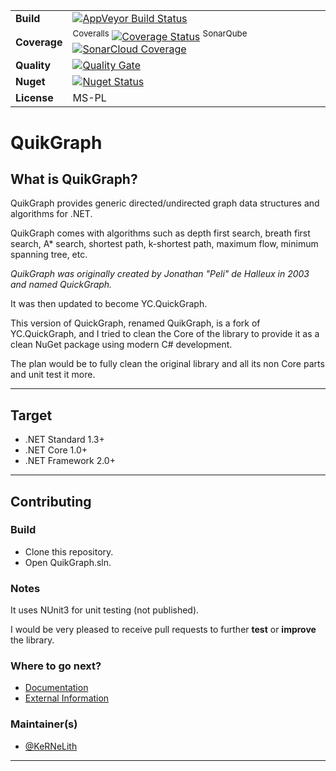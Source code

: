 | | |
| --- | --- |
| **Build** | [![AppVeyor Build Status](https://ci.appveyor.com/api/projects/status/github/KeRNeLith/QuikGraph?branch=master&svg=true)](https://ci.appveyor.com/project/KeRNeLith/quikgraph) |
| **Coverage** | <sup>Coveralls</sup> [![Coverage Status](https://coveralls.io/repos/github/KeRNeLith/QuikGraph/badge.svg?branch=master)](https://coveralls.io/github/KeRNeLith/QuikGraph?branch=master) <sup>SonarQube</sup> [![SonarCloud Coverage](https://sonarcloud.io/api/project_badges/measure?project=quikgraph&metric=coverage)](https://sonarcloud.io/component_measures/metric/coverage/list?id=quikgraph) | 
| **Quality** | [![Quality Gate](https://sonarcloud.io/api/project_badges/measure?project=quikgraph&metric=alert_status)](https://sonarcloud.io/dashboard?id=quikgraph) | 
| **Nuget** | [![Nuget Status](https://img.shields.io/nuget/v/quikgraph.svg)](https://www.nuget.org/packages/QuikGraph) |
| **License** | MS-PL |

# QuikGraph

## What is **QuikGraph**?

QuikGraph provides generic directed/undirected graph data structures and algorithms for .NET.

QuikGraph comes with algorithms such as depth first search, breath first search, A* search, shortest path, k-shortest path, maximum flow, minimum spanning tree, etc.

*QuikGraph was originally created by Jonathan "Peli" de Halleux in 2003 and named QuickGraph.*

It was then updated to become YC.QuickGraph.

This version of QuickGraph, renamed QuikGraph, is a fork of YC.QuickGraph, and I tried to clean the Core of the library to provide it as a clean NuGet package using modern C# development.

The plan would be to fully clean the original library and all its non Core parts and unit test it more.

---

## Target

- .NET Standard 1.3+
- .NET Core 1.0+
- .NET Framework 2.0+

---

## Contributing

### Build

* Clone this repository.
* Open QuikGraph.sln.

### Notes

It uses NUnit3 for unit testing (not published).

I would be very pleased to receive pull requests to further **test** or **improve** the library.

### Where to go next?

* [Documentation](https://kernelith.github.io/QuikGraph/)
* [External Information](https://quickgraph.codeplex.com/documentation)

### Maintainer(s)

* [@KeRNeLith](https://github.com/KeRNeLith)

---